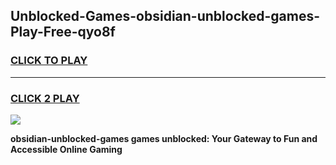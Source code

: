 
## Unblocked-Games-obsidian-unblocked-games-Play-Free-qyo8f
<h3>
<a href="https://premium76.site?title=obsidian-unblocked-games&ref=18A">CLICK TO PLAY</a></h3>
<hr>

<h3>
<a href="https://premium76.site?title=obsidian-unblocked-games&ref=18A">CLICK 2 PLAY</a>
  
</h3>

<a href="https://premium76.site?title=obsidian-unblocked-games&ref=18A"><img src="https://clearcache.store/games.png"></a>


**obsidian-unblocked-games games unblocked: Your Gateway to Fun and Accessible Online Gaming**
